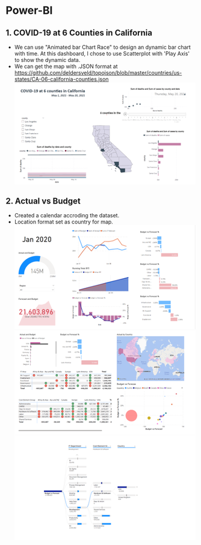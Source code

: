 # Power-BI
## **1. COVID-19 at 6 Counties in California**
   - We can use "Animated bar Chart Race" to design an dynamic bar chart with time. At this dashboard, I chose to use Scatterplot with 'Play Axis' to show the dynamic data.  
   - We can get the map with .JSON format at https://github.com/deldersveld/topojson/blob/master/countries/us-states/CA-06-california-counties.json
     ![COVID-19 at 6 counties in California](https://github.com/JudyLLZhang/Power-BI/blob/main/COVID19.png)
## **2. Actual vs Budget**
   - Created a calendar accroding the dataset.
   - Location format set as country for map.
     ![Fig1 Budget vs Actual in Jan 2020](https://github.com/JudyLLZhang/Power-BI/blob/main/budget%20vs%20actual_Jan2020_1.png)
     ![Fig2 Budget vs Actual in Jan 2020](https://github.com/JudyLLZhang/Power-BI/blob/main/budget%20vs%20actual_Jan2020_2.png)
     ![Fig3 Budget vs Actual in Jan 2020](https://github.com/JudyLLZhang/Power-BI/blob/main/budget%20vs%20actual_Jan2020_3.png)

